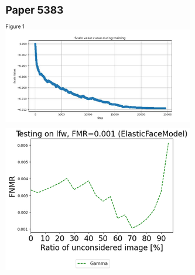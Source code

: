 # Paper 5383

Figure 1 
<img src="resources/scale.jpg">


<img src="resources/lfw_0.001_ElasticFaceModel.png">
